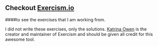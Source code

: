 ## Checkout [Exercism.io](http://exercism.io/)
####to see the exercises that I am working from.

I did not write these exercises, only the solutions. [Katrina Owen](http://www.kytrinyx.com/) is the creator and maintainer of Exercism and should be given all credit for this awesome tool.
